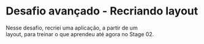 # Desafio avançado - Recriando layout
Nesse desafio, recriei uma aplicação, a partir de um layout, para treinar o que aprendeu até agora no Stage 02.
